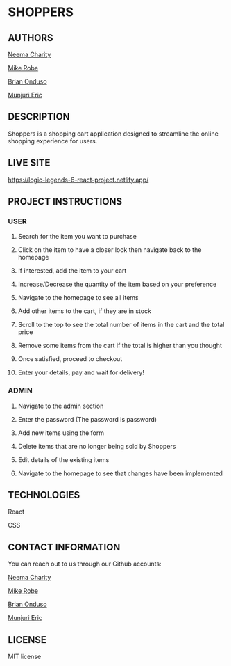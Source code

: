 # SHOPPERS

## AUTHORS
[Neema Charity](https://github.com/Neema-Charity)

[Mike Robe](https://github.com/robemike)

[Brian Onduso](https://github.com/BrianOnduso0)

[Munjuri Eric](https://github.com/RICCOM)

## DESCRIPTION
Shoppers is a shopping cart application designed to streamline the online shopping experience
for users.

## LIVE SITE
https://logic-legends-6-react-project.netlify.app/

## PROJECT INSTRUCTIONS

### USER
1. Search for the item you want to purchase

2. Click on the item to have a closer look then navigate back to the homepage

3. If interested, add the item to your cart

4. Increase/Decrease the quantity of the item based on your preference

5. Navigate to the homepage to see all items

6. Add other items to the cart, if they are in stock

7. Scroll to the top to see the total number of items in the cart and the total price

8. Remove some items from the cart if the total is higher than you thought

9. Once satisfied, proceed to checkout

10. Enter your details, pay and wait for delivery!

### ADMIN
1. Navigate to the admin section

2. Enter the password (The password is password)

3. Add new items using the form

4. Delete items that are no longer being sold by Shoppers

5. Edit details of the existing items

6. Navigate to the homepage to see that changes have been implemented

## TECHNOLOGIES
React

CSS


## CONTACT INFORMATION
You can reach out to us through our Github accounts:
 
[Neema Charity](https://github.com/Neema-Charity)

[Mike Robe](https://github.com/robemike)

[Brian Onduso](https://github.com/BrianOnduso0)

[Munjuri Eric](https://github.com/RICCOM)
 

## LICENSE
MIT license
